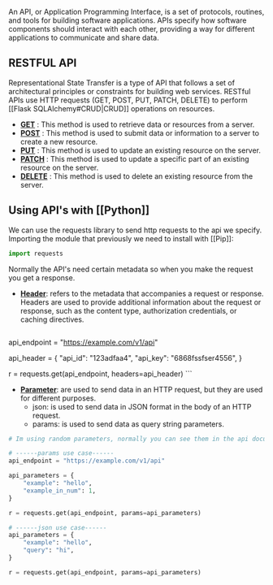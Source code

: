 An API, or Application Programming Interface, is a set of protocols, routines, and tools for building software applications. APIs specify how software components should interact with each other, providing a way for different applications to communicate and share data.

## RESTFUL API
Representational State Transfer is a type of API that follows a set of architectural principles or constraints for building web services. RESTful APIs use HTTP requests (GET, POST, PUT, PATCH, DELETE) to perform [[Flask SQLAlchemy#CRUD|CRUD]] operations on resources.
- <u><b>GET</b></u> : This method is used to retrieve data or resources from a server.
- <u><b>POST</b></u> : This method is used to submit data or information to a server to create a new resource.
- <u><b>PUT</b></u> : This method is used to update an existing resource on the server.
- <u><b>PATCH</b></u> : This method is used to update a specific part of an existing resource on the server.
- <u><b>DELETE</b></u> : This method is used to delete an existing resource from the server.


## Using API's with [[Python]]

We can use the requests library to send http requests to the api we specify.
Importing the module that previously we need to install with [[Pip]]:
```python
import requests
```

Normally the API's need certain metadata so when you make the request you get a response.
- <u><b>Header</b></u>: refers to the metadata that accompanies a request or response. Headers are used to provide additional information about the request or response, such as the content type, authorization credentials, or caching directives.
	```python
api_endpoint = "https://example.com/v1/api"

api_header = {
	"api_id": "123adfaa4",
	"api_key": "6868fssfser4556",
}

r = requests.get(api_endpoint, headers=api_header)
	```

- <u><b>Parameter</b></u>: are used to send data in an HTTP request, but they are used for different purposes.
	- json: is used to send data in JSON format in the body of an HTTP request.
	- params: is used to send data as query string parameters.
```python
# Im using random parameters, normally you can see them in the api documentation what are the required ones and the optional ones.

# ------params use case------
api_endpoint = "https://example.com/v1/api"

api_parameters = {
	"example": "hello",
	"example_in_num": 1,				  
}

r = requests.get(api_endpoint, params=api_parameters)

# ------json use case------
api_parameters = {
	"example": "hello",
	"query": "hi",			  
}

r = requests.get(api_endpoint, params=api_parameters)
```